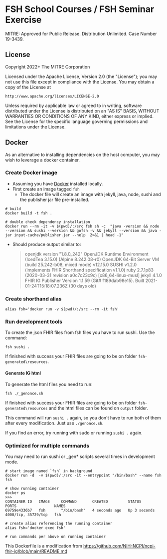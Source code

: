 # FSH School Courses / FSH Seminar Exercise

MITRE: Approved for Public Release. Distribution Unlimited. Case Number 19-3439.

## License

Copyright 2022+ The MITRE Corporation

Licensed under the Apache License, Version 2.0 (the "License");
you may not use this file except in compliance with the License.
You may obtain a copy of the License at

    http://www.apache.org/licenses/LICENSE-2.0

Unless required by applicable law or agreed to in writing, software
distributed under the License is distributed on an "AS IS" BASIS,
WITHOUT WARRANTIES OR CONDITIONS OF ANY KIND, either express or implied.
See the License for the specific language governing permissions and
limitations under the License.

## Docker

As an alternative to installing dependencies on the host computer, you may wish to leverage a docker container.

### Create Docker image

- Assuming you have [Docker](https://docs.docker.com/get-docker/) installed locally.
- First create an image tagged `fsh`
  - The docker file will create an image with jekyll, java, node, sushi and the publisher jar file pre-installed.

```
# build
docker build -t fsh .

# double check dependency installation
docker run --rm -it -v $(pwd)/:/src fsh sh -c  "java -version && node  --version && sushi --version && gofsh -v && jekyll --version && java -jar input-cache/publisher.jar --help  2>&1 | head -1"

```

- Should produce output similar to:

  > openjdk version "1.8.0_242"
  > OpenJDK Runtime Environment (IcedTea 3.15.0) (Alpine 8.242.08-r0)
  > OpenJDK 64-Bit Server VM (build 25.242-b08, mixed mode)
  > v12.15.0
  > SUSHI v1.2.0 (implements FHIR Shorthand specification v1.1.0)
  > ruby 2.7.1p83 (2020-03-31 revision a0c7c23c9c) [x86_64-linux-musl]
  > jekyll 4.1.0
  > FHIR IG Publisher Version 1.1.59 (Git# f189dab98e15). Built 2021-01-24T15:18:07.236Z (30 days old)

### Create shorthand alias

```
alias fsh='docker run -v $(pwd)/:/src --rm -it fsh'
```

### Run development tools

To create the json FHIR files from fsh files you have to run sushi. Use the command:

```
fsh sushi .
```

If finished with success your FHIR files are going to be on folder `fsh-generated\resources`.

#### Generate IG html

To generate the html files you need to run:

```
fsh ./_genonce.sh
```

If finished with success your FHIR files are going to be on folder `fsh-generated\resources` and the html files can be found on `output` folder.

This command will run `sushi .` again, so you don't have to run both of them after every modification. Just use `./genonce.sh`.

If you find an error, try running with sudo or running `sushi .` again.

### Optimized for multiple commands

You may need to run sushi or \_gen\* scripts several times in development mode.

```
# start image named `fsh` in background
docker run -d  -v $(pwd)/:/src -it --entrypoint "/bin/bash" --name fsh  fsh

# show running container
docker ps
>>>
CONTAINER ID   IMAGE     COMMAND       CREATED         STATUS         PORTS                 NAMES
69759e4336b7   fsh       "/bin/bash"   4 seconds ago   Up 3 seconds   4000/tcp, 35729/tcp   fsh

# create alias referencing the running container
alias fsh='docker exec fsh'

# run commands per above on running container
```

This Dockerfile is a modification from https://github.com/NIH-NCPI/ncpi-fhir-ig/blob/main/README.md